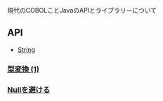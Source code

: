 
現代のCOBOLことJavaのAPIとライブラリーについて

## API
* [String](#/programming.java.api.string)

### [型変換 (1)](#/programming.java.api.convert)

### [Nullを避ける](#/programming.java.null)
